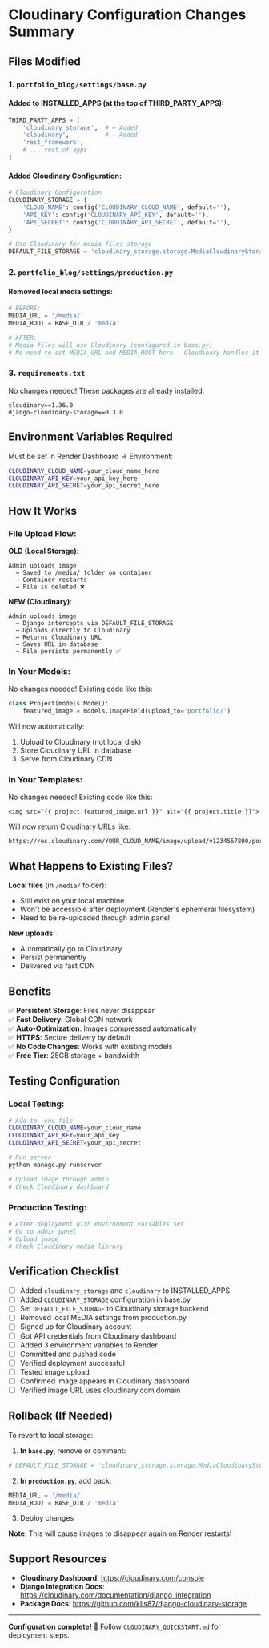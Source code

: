 # Cloudinary Configuration Changes Summary

## Files Modified

### 1. `portfolio_blog/settings/base.py`

#### Added to INSTALLED_APPS (at the top of THIRD_PARTY_APPS):
```python
THIRD_PARTY_APPS = [
    'cloudinary_storage',  # ← Added
    'cloudinary',          # ← Added
    'rest_framework',
    # ... rest of apps
]
```

#### Added Cloudinary Configuration:
```python
# Cloudinary Configuration
CLOUDINARY_STORAGE = {
    'CLOUD_NAME': config('CLOUDINARY_CLOUD_NAME', default=''),
    'API_KEY': config('CLOUDINARY_API_KEY', default=''),
    'API_SECRET': config('CLOUDINARY_API_SECRET', default=''),
}

# Use Cloudinary for media files storage
DEFAULT_FILE_STORAGE = 'cloudinary_storage.storage.MediaCloudinaryStorage'
```

### 2. `portfolio_blog/settings/production.py`

#### Removed local media settings:
```python
# BEFORE:
MEDIA_URL = '/media/'
MEDIA_ROOT = BASE_DIR / 'media'

# AFTER:
# Media files will use Cloudinary (configured in base.py)
# No need to set MEDIA_URL and MEDIA_ROOT here - Cloudinary handles it
```

### 3. `requirements.txt`

No changes needed! These packages are already installed:
```
cloudinary==1.36.0
django-cloudinary-storage==0.3.0
```

## Environment Variables Required

Must be set in Render Dashboard → Environment:

```bash
CLOUDINARY_CLOUD_NAME=your_cloud_name_here
CLOUDINARY_API_KEY=your_api_key_here
CLOUDINARY_API_SECRET=your_api_secret_here
```

## How It Works

### File Upload Flow:

**OLD (Local Storage)**:
```
Admin uploads image 
  → Saved to /media/ folder on container
  → Container restarts
  → File is deleted ❌
```

**NEW (Cloudinary)**:
```
Admin uploads image 
  → Django intercepts via DEFAULT_FILE_STORAGE
  → Uploads directly to Cloudinary
  → Returns Cloudinary URL
  → Saves URL in database
  → File persists permanently ✅
```

### In Your Models:

No changes needed! Existing code like this:
```python
class Project(models.Model):
    featured_image = models.ImageField(upload_to='portfolio/')
```

Will now automatically:
1. Upload to Cloudinary (not local disk)
2. Store Cloudinary URL in database
3. Serve from Cloudinary CDN

### In Your Templates:

No changes needed! Existing code like this:
```django
<img src="{{ project.featured_image.url }}" alt="{{ project.title }}">
```

Will now return Cloudinary URLs like:
```
https://res.cloudinary.com/YOUR_CLOUD_NAME/image/upload/v1234567890/portfolio/image.jpg
```

## What Happens to Existing Files?

**Local files** (in `/media/` folder):
- Still exist on your local machine
- Won't be accessible after deployment (Render's ephemeral filesystem)
- Need to be re-uploaded through admin panel

**New uploads**:
- Automatically go to Cloudinary
- Persist permanently
- Delivered via fast CDN

## Benefits

✅ **Persistent Storage**: Files never disappear  
✅ **Fast Delivery**: Global CDN network  
✅ **Auto-Optimization**: Images compressed automatically  
✅ **HTTPS**: Secure delivery by default  
✅ **No Code Changes**: Works with existing models  
✅ **Free Tier**: 25GB storage + bandwidth  

## Testing Configuration

### Local Testing:
```bash
# Add to .env file
CLOUDINARY_CLOUD_NAME=your_cloud_name
CLOUDINARY_API_KEY=your_api_key
CLOUDINARY_API_SECRET=your_api_secret

# Run server
python manage.py runserver

# Upload image through admin
# Check Cloudinary dashboard
```

### Production Testing:
```bash
# After deployment with environment variables set
# Go to admin panel
# Upload image
# Check Cloudinary media library
```

## Verification Checklist

- [ ] Added `cloudinary_storage` and `cloudinary` to INSTALLED_APPS
- [ ] Added `CLOUDINARY_STORAGE` configuration in base.py
- [ ] Set `DEFAULT_FILE_STORAGE` to Cloudinary storage backend
- [ ] Removed local MEDIA settings from production.py
- [ ] Signed up for Cloudinary account
- [ ] Got API credentials from Cloudinary dashboard
- [ ] Added 3 environment variables to Render
- [ ] Committed and pushed code
- [ ] Verified deployment successful
- [ ] Tested image upload
- [ ] Confirmed image appears in Cloudinary dashboard
- [ ] Verified image URL uses cloudinary.com domain

## Rollback (If Needed)

To revert to local storage:

1. **In `base.py`**, remove or comment:
```python
# DEFAULT_FILE_STORAGE = 'cloudinary_storage.storage.MediaCloudinaryStorage'
```

2. **In `production.py`**, add back:
```python
MEDIA_URL = '/media/'
MEDIA_ROOT = BASE_DIR / 'media'
```

3. Deploy changes

**Note**: This will cause images to disappear again on Render restarts!

## Support Resources

- **Cloudinary Dashboard**: https://cloudinary.com/console
- **Django Integration Docs**: https://cloudinary.com/documentation/django_integration
- **Package Docs**: https://github.com/klis87/django-cloudinary-storage

---

**Configuration complete!** 🎉 Follow `CLOUDINARY_QUICKSTART.md` for deployment steps.
